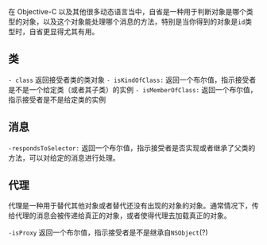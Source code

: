 在 Objective-C 以及其他很多动态语言当中，自省是一种用于判断对象是哪个类型的对象，以及这个对象能处理哪个消息的方法，特别是当你得到的对象是`id`类型时，自省更显得尤其有用。

## 类

`- class` 返回接受者类的类对象
`- isKindOfClass:` 返回一个布尔值，指示接受者是不是一个给定类（或者其子类）的实例
`- isMemberOfClass:` 返回一个布尔值，指示接受者是不是给定类的实例

## 消息

`-respondsToSelector:` 返回一个布尔值，指示接受者是否实现或者继承了父类的方法，可以对给定的消息进行处理。

## 代理

代理是一种用于替代其他对象或者替代还没有出现的对象的对象。通常情况下，传给代理的消息会被传递给真正的对象，或者使得代理去加载真正的对象。

`-isProxy` 返回一个布尔值，指示接受者是不是继承自`NSObject`(?)